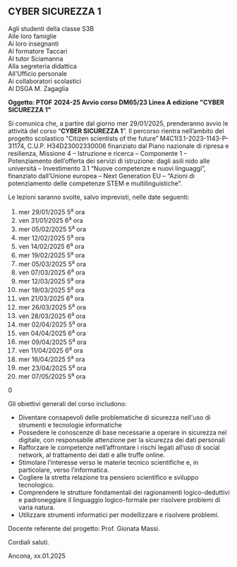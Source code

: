 ## CYBER SICUREZZA 1

Agli studenti della classe S3B<br />
Alle loro famiglie<br />
Ai loro insegnanti<br />
Al formatore Taccari<br />
Al tutor Sciamanna<br />
Alla segreteria didattica<br />
All'Ufficio personale<br />
Ai collaboratori scolastici<br />
Al DSGA M. Zagaglia<br />

**Oggetto: PTOF 2024-25 Avvio corso DM65/23 Linea A edizione "CYBER SICUREZZA 1"**

Si comunica che, a partire dal giorno mer 29/01/2025, prenderanno avvio le attività del corso “**CYBER SICUREZZA 1**”. Il percorso rientra nell’ambito del progetto scolastico “Citizen scientists of the future” M4C1I3.1-2023-1143-P-31174, C.U.P. H34D23002330006 finanziato dal Piano nazionale di ripresa e resilienza, Missione 4 – Istruzione e ricerca – Componente 1 – Potenziamento dell’offerta dei servizi di istruzione: dagli asili nido alle università – Investimento 3.1 “Nuove competenze e nuovi linguaggi”, finanziato dall’Unione europea – Next Generation EU – “Azioni di potenziamento delle competenze STEM e multilinguistiche”.

Le lezioni saranno svolte, salvo imprevisti, nelle date seguenti: 


1. mer 29/01/2025 5<sup>a</sup> ora
2. ven 31/01/2025 6<sup>a</sup> ora
3. mer 05/02/2025 5<sup>a</sup> ora
4. mer 12/02/2025 5<sup>a</sup> ora
5. ven 14/02/2025 6<sup>a</sup> ora
6. mer 19/02/2025 5<sup>a</sup> ora
7. mer 05/03/2025 5<sup>a</sup> ora
8. ven 07/03/2025 6<sup>a</sup> ora
9. mer 12/03/2025 5<sup>a</sup> ora
10. mer 19/03/2025 5<sup>a</sup> ora
11. ven 21/03/2025 6<sup>a</sup> ora
12. mer 26/03/2025 5<sup>a</sup> ora
13. ven 28/03/2025 6<sup>a</sup> ora
14. mer 02/04/2025 5<sup>a</sup> ora
15. ven 04/04/2025 6<sup>a</sup> ora
16. mer 09/04/2025 5<sup>a</sup> ora
17. ven 11/04/2025 6<sup>a</sup> ora
18. mer 16/04/2025 5<sup>a</sup> ora
19. mer 23/04/2025 5<sup>a</sup> ora
20. mer 07/05/2025 5<sup>a</sup> ora


0

Gli obiettivi generali del corso includono:

- Diventare consapevoli delle problematiche di sicurezza nell'uso di strumenti e tecnologie informatiche
- Possedere le conoscenze di base necessarie a operare in sicurezza nel digitale, con responsabile attenzione per la sicurezza dei dati personali
- Rafforzare le competenze nell’affrontare i rischi legati all’uso di social network, al trattamento dei dati e alle truffe online.
- Stimolare l’interesse verso le materie tecnico scientifiche e, in particolare, verso l’informatica.
- Cogliere la stretta relazione tra pensiero scientifico e sviluppo tecnologico.
- Comprendere le strutture fondamentali dei ragionamenti logico-deduttivi e padroneggiare il linguaggio logico-formale per risolvere problemi di varia natura.
- Utilizzare strumenti informatici per modellizzare e risolvere problemi.

Docente referente del progetto: Prof. Gionata Massi.

Cordiali saluti.

Ancona, xx.01.2025

